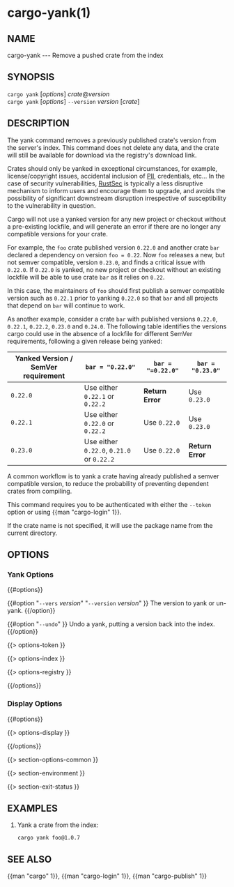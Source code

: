 # cargo-yank(1)

## NAME

cargo-yank --- Remove a pushed crate from the index

## SYNOPSIS

`cargo yank` [_options_] _crate_@_version_\
`cargo yank` [_options_] `--version` _version_ [_crate_]

## DESCRIPTION

The yank command removes a previously published crate's version from the
server's index. This command does not delete any data, and the crate will
still be available for download via the registry's download link.

Crates should only be yanked in exceptional circumstances, for example, license/copyright issues, accidental
inclusion of [PII](https://en.wikipedia.org/wiki/Personal_data), credentials, etc... In the case of security
vulnerabilities, [RustSec](https://rustsec.org/) is typically a less disruptive mechanism to inform users
and encourage them to upgrade, and avoids the possibility of significant downstream disruption irrespective
of susceptibility to the vulnerability in question.

Cargo will not use a yanked version for any new project or checkout without a
pre-existing lockfile, and will generate an error if there are no longer
any compatible versions for your crate.

For example, the `foo` crate published version `0.22.0` and another crate `bar`
declared a dependency on version `foo = 0.22`. Now `foo` releases a new, but
not semver compatible, version `0.23.0`, and finds a critical issue with `0.22.0`.
If `0.22.0` is yanked, no new project or checkout without an existing lockfile will be
able to use crate `bar` as it relies on `0.22`.

In this case, the maintainers of `foo` should first publish a semver compatible version
such as `0.22.1` prior to yanking `0.22.0` so that `bar` and all projects that depend
on `bar` will continue to work.

As another example, consider a crate `bar` with published versions `0.22.0`, `0.22.1`, 
`0.22.2`, `0.23.0` and `0.24.0`. The following table identifies the versions
cargo could use in the absence of a lockfile for different SemVer requirements,
following a given release being yanked:

| Yanked Version / SemVer requirement | `bar = "0.22.0"`                          | `bar = "=0.22.0"` | `bar = "0.23.0"` |
|-------------------------------------|-------------------------------------------|-------------------|------------------|
| `0.22.0`                            | Use either `0.22.1` or `0.22.2`           | **Return Error**  | Use `0.23.0`     |
| `0.22.1`                            | Use either `0.22.0` or `0.22.2`           | Use `0.22.0`      | Use `0.23.0`     |
| `0.23.0`                            | Use either `0.22.0`, `0.21.0` or `0.22.2` | Use `0.22.0`      | **Return Error** |

A common workflow is to yank a crate having already published a semver compatible version,
to reduce the probability of preventing dependent crates from compiling.

This command requires you to be authenticated with either the `--token` option
or using {{man "cargo-login" 1}}.

If the crate name is not specified, it will use the package name from the
current directory.

## OPTIONS

### Yank Options

{{#options}}

{{#option "`--vers` _version_" "`--version` _version_" }}
The version to yank or un-yank.
{{/option}}

{{#option "`--undo`" }}
Undo a yank, putting a version back into the index.
{{/option}}

{{> options-token }}

{{> options-index }}

{{> options-registry }}

{{/options}}

### Display Options

{{#options}}

{{> options-display }}

{{/options}}

{{> section-options-common }}

{{> section-environment }}

{{> section-exit-status }}

## EXAMPLES

1. Yank a crate from the index:

       cargo yank foo@1.0.7

## SEE ALSO
{{man "cargo" 1}}, {{man "cargo-login" 1}}, {{man "cargo-publish" 1}}
